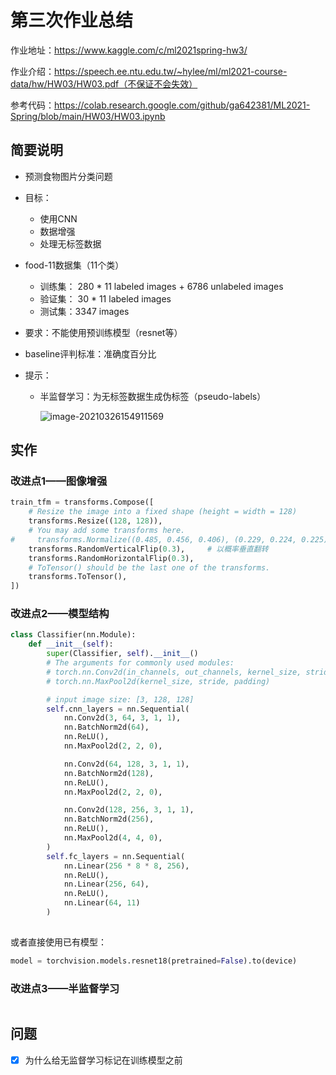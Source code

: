 # 第三次作业总结

作业地址：https://www.kaggle.com/c/ml2021spring-hw3/

作业介绍：https://speech.ee.ntu.edu.tw/~hylee/ml/ml2021-course-data/hw/HW03/HW03.pdf（不保证不会失效）

参考代码：https://colab.research.google.com/github/ga642381/ML2021-Spring/blob/main/HW03/HW03.ipynb

## 简要说明

- 预测食物图片分类问题
- 目标：
  - 使用CNN
  - 数据增强
  - 处理无标签数据
- food-11数据集（11个类）
  - 训练集： 280 * 11 labeled images + 6786 unlabeled images
  - 验证集： 30 * 11 labeled images
  - 测试集：3347 images
- 要求：不能使用预训练模型（resnet等）
- baseline评判标准：准确度百分比

- 提示：

  - 半监督学习：为无标签数据生成伪标签（pseudo-labels）

    ![image-20210326154911569](https://yumytest.oss-cn-chengdu.aliyuncs.com/img/image-20210326154911569.png)




## 实作

### 改进点1——图像增强



```python
train_tfm = transforms.Compose([
    # Resize the image into a fixed shape (height = width = 128)
    transforms.Resize((128, 128)),
    # You may add some transforms here.
#     transforms.Normalize((0.485, 0.456, 0.406), (0.229, 0.224, 0.225)),
    transforms.RandomVerticalFlip(0.3),     # 以概率垂直翻转
    transforms.RandomHorizontalFlip(0.3),
    # ToTensor() should be the last one of the transforms.
    transforms.ToTensor(),
])
```

### 改进点2——模型结构

```python
class Classifier(nn.Module):
    def __init__(self):
        super(Classifier, self).__init__()
        # The arguments for commonly used modules:
        # torch.nn.Conv2d(in_channels, out_channels, kernel_size, stride, padding)
        # torch.nn.MaxPool2d(kernel_size, stride, padding)

        # input image size: [3, 128, 128]
        self.cnn_layers = nn.Sequential(
            nn.Conv2d(3, 64, 3, 1, 1),
            nn.BatchNorm2d(64),
            nn.ReLU(),
            nn.MaxPool2d(2, 2, 0),

            nn.Conv2d(64, 128, 3, 1, 1),
            nn.BatchNorm2d(128),
            nn.ReLU(),
            nn.MaxPool2d(2, 2, 0),

            nn.Conv2d(128, 256, 3, 1, 1),
            nn.BatchNorm2d(256),
            nn.ReLU(),
            nn.MaxPool2d(4, 4, 0),
        )
        self.fc_layers = nn.Sequential(
            nn.Linear(256 * 8 * 8, 256),
            nn.ReLU(),
            nn.Linear(256, 64),
            nn.ReLU(),
            nn.Linear(64, 11)
        )
        
```

或者直接使用已有模型：

```python
model = torchvision.models.resnet18(pretrained=False).to(device)
```



### 改进点3——半监督学习

```python

```







## 问题

- [x] 为什么给无监督学习标记在训练模型之前

  